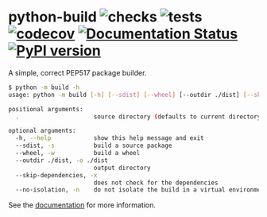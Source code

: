 # python-build ![checks](https://github.com/FFY00/python-build/workflows/checks/badge.svg) ![tests](https://github.com/FFY00/python-build/workflows/tests/badge.svg) [![codecov](https://codecov.io/gh/FFY00/python-build/branch/master/graph/badge.svg)](https://codecov.io/gh/FFY00/python-build) [![Documentation Status](https://readthedocs.org/projects/python-build/badge/?version=latest)](https://python-build.readthedocs.io/en/latest/?badge=latest) [![PyPI version](https://badge.fury.io/py/build.svg)](https://pypi.org/project/build/)

A simple, correct PEP517 package builder.

```sh
$ python -m build -h
usage: python -m build [-h] [--sdist] [--wheel] [--outdir ./dist] [--skip-dependencies] [.]

positional arguments:
  .                     source directory (defaults to current directory)

optional arguments:
  -h, --help            show this help message and exit
  --sdist, -s           build a source package
  --wheel, -w           build a wheel
  --outdir ./dist, -o ./dist
                        output directory
  --skip-dependencies, -x
                        does not check for the dependencies
  --no-isolation, -n    do not isolate the build in a virtual environment (requires build dependencies to be present)
```

See the [documentation](https://python-build.readthedocs.io/en/latest/) for more information.
